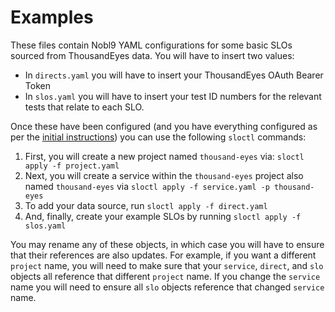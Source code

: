 # Examples

These files contain Nobl9 YAML configurations for some basic SLOs sourced from ThousandEyes data. You will have to insert two values:
- In `directs.yaml` you will have to insert your ThousandEyes OAuth Bearer Token
- In `slos.yaml` you will have to insert your test ID numbers for the relevant tests that relate to each SLO.


Once these have been configured (and you have everything configured as per the [initial instructions](https://github.com/nobl9/eng/tree/main#readme)) you can use the following `sloctl` commands:

1. First, you will create a new project named `thousand-eyes` via: `sloctl apply -f project.yaml`
2. Next, you will create a service within the `thousand-eyes` project also named `thousand-eyes` via `sloctl apply -f service.yaml -p thousand-eyes`
3. To add your data source, run `sloctl apply -f direct.yaml`
4. And, finally, create your example SLOs by running `sloctl apply -f slos.yaml`

You may rename any of these objects, in which case you will have to ensure that their references are also updates. For example, if you want a different `project` name, you will need to make sure that your `service`, `direct`, and `slo` objects all reference that different `project` name. If you change the `service` name you will need to ensure all `slo` objects reference that changed `service` name.
